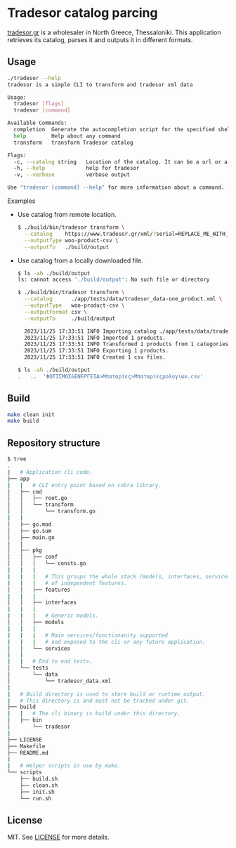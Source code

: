 # Tradesor catalog parcing

[tradesor.gr](https://www.tradesor.gr) is a wholesaler in North Greece, Thessaloniki. This application retrieves its catalog, parses it and outputs it in different formats.

## Usage

```bash
./tradesor --help
tradesor is a simple CLI to transform and tradesor xml data

Usage:
  tradesor [flags]
  tradesor [command]

Available Commands:
  completion  Generate the autocompletion script for the specified shell
  help        Help about any command
  transform   transform Tradesor catalog

Flags:
  -c, --catalog string   Location of the catalog. It can be a url or a local file.
  -h, --help             help for tradesor
  -v, --verbose          verbose output

Use "tradesor [command] --help" for more information about a command.
```

Examples

* Use catalog from remote location.

    ```bash
    $ ./build/bin/tradesor transform \
      --catalog    https://www.tradesor.gr/xml/?serial=REPLACE_ME_WITH_YOUR_SERIAL \
      --outputType woo-product-csv \
      --outputTo   ./build/output
    ```

* Use catalog from a locally downloaded file.

    ```bash
    $ ls -ah ./build/output
    ls: cannot access './build/output': No such file or directory

    $ ./build/bin/tradesor transform \
      --catalog      ./app/tests/data/tradesor_data-one_product.xml \
      --outputType   woo-product-csv \
      --outputFormat csv \
      --outputTo     ./build/output

      2023/11/25 17:33:51 INFO Importing catalog ./app/tests/data/tradesor_data-one_product.xml.
      2023/11/25 17:33:51 INFO Imported 1 products.
      2023/11/25 17:33:51 INFO Transformed 1 products from 1 categories.
      2023/11/25 17:33:51 INFO Exporting 1 products.
      2023/11/25 17:33:51 INFO Created 1 csv files.

    $ ls -ah ./build/output
    .   ..  'ΦΩΤΙΣΜΟΣ&ΕΝΕΡΓΕΙΑ>Μπαταρίες>Μπαταρίεςρολογιών.csv'
    ```

## Build

```bash
make clean init
make build
```

## Repository structure

```bash
$ tree
.
|   # Application cli code.
├── app
|   |   # CLI entry point based on cobra library.
│   ├── cmd
│   │   ├── root.go
│   │   └── transform
│   │       └── transform.go
|   |
│   ├── go.mod
│   ├── go.sum
│   ├── main.go
|   |
│   ├── pkg
│   │   ├── conf
│   │   │   └── consts.go
|   |   |
|   |   |   # This groups the whole stack (models, interfaces, services etc)
|   |   |   # of independent features.
│   │   ├── features
|   |   |
│   │   ├── interfaces
|   |   |
|   |   |   # Generic models.
│   │   ├── models
|   |   |
|   |   |   # Main services/functionanity supported
|   |   |   # and exposed to the cli or any future application.
│   │   └── services
|   |
|   |   # End to end tests.
│   └── tests
│       └── data
│           └── tradesor_data.xml
|
|   # Build directory is used to store build or runtime output.
|   # This directory is and must not be tracked under git.
├── build
|   |   # The cli binary is build under this directory.
│   ├── bin
│       └── tradesor
|
├── LICENSE
├── Makefile
├── README.md
|
|   # Helper scripts in use by make.
└── scripts
    ├── build.sh
    ├── clean.sh
    ├── init.sh
    └── run.sh
```

## License

MIT. See [LICENSE](./LICENSE)  for more details.
